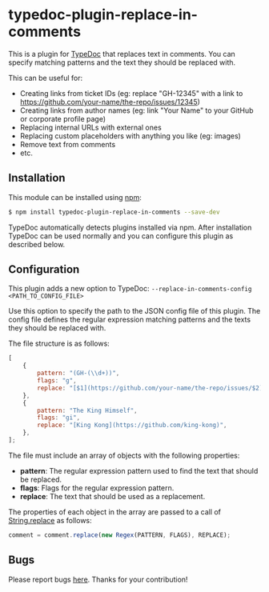 # typedoc-plugin-replace-in-comments

This is a plugin for [TypeDoc](https://github.com/TypeStrong/typedoc) that replaces text in comments.
You can specify matching patterns and the text they should be replaced with.

This can be useful for:

-   Creating links from ticket IDs (eg: replace "GH-12345" with a link to https://github.com/your-name/the-repo/issues/12345)
-   Creating links from author names (eg: link "Your Name" to your GitHub or corporate profile page)
-   Replacing internal URLs with external ones
-   Replacing custom placeholders with anything you like (eg: images)
-   Remove text from comments
-   etc.

## Installation

This module can be installed using [npm](https://www.npmjs.com/package/typedoc-plugin-replace-in-comments):

```sh
$ npm install typedoc-plugin-replace-in-comments --save-dev
```

TypeDoc automatically detects plugins installed via npm. After installation TypeDoc can be used normally and you can
configure this plugin as described below.

## Configuration

This plugin adds a new option to TypeDoc: `--replace-in-comments-config <PATH_TO_CONFIG_FILE>`

Use this option to specify the path to the JSON config file of this plugin.
The config file defines the regular expression matching patterns and the texts they should be replaced with.

The file structure is as follows:

```javascript
[
    {
        pattern: "(GH-(\\d+))",
        flags: "g",
        replace: "[$1](https://github.com/your-name/the-repo/issues/$2)",
    },
    {
        pattern: "The King Himself",
        flags: "gi",
        replace: "[King Kong](https://github.com/king-kong)",
    },
];
```

The file must include an array of objects with the following properties:

-   **pattern**: The regular expression pattern used to find the text that should be replaced.
-   **flags**: Flags for the regular expression pattern.
-   **replace**: The text that should be used as a replacement.

The properties of each object in the array are passed to a call of
[String.replace](https://developer.mozilla.org/en-US/docs/Web/JavaScript/Reference/Global_Objects/String/replace)
as follows:

```javascript
comment = comment.replace(new Regex(PATTERN, FLAGS), REPLACE);
```

## Bugs

Please report bugs [here](https://github.com/krisztianb/typedoc-plugin-replace-in-comments/issues).
Thanks for your contribution!
